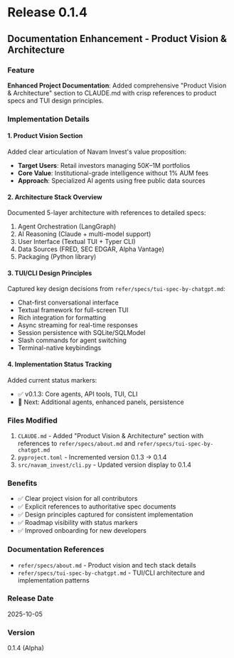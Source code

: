 # Release 0.1.4

## Documentation Enhancement - Product Vision & Architecture

### Feature

**Enhanced Project Documentation**: Added comprehensive "Product Vision & Architecture" section to CLAUDE.md with crisp references to product specs and TUI design principles.

### Implementation Details

#### 1. Product Vision Section
Added clear articulation of Navam Invest's value proposition:
- **Target Users**: Retail investors managing $50K–$1M portfolios
- **Core Value**: Institutional-grade intelligence without 1% AUM fees
- **Approach**: Specialized AI agents using free public data sources

#### 2. Architecture Stack Overview
Documented 5-layer architecture with references to detailed specs:
1. Agent Orchestration (LangGraph)
2. AI Reasoning (Claude + multi-model support)
3. User Interface (Textual TUI + Typer CLI)
4. Data Sources (FRED, SEC EDGAR, Alpha Vantage)
5. Packaging (Python library)

#### 3. TUI/CLI Design Principles
Captured key design decisions from `refer/specs/tui-spec-by-chatgpt.md`:
- Chat-first conversational interface
- Textual framework for full-screen TUI
- Rich integration for formatting
- Async streaming for real-time responses
- Session persistence with SQLite/SQLModel
- Slash commands for agent switching
- Terminal-native keybindings

#### 4. Implementation Status Tracking
Added current status markers:
- ✅ v0.1.3: Core agents, API tools, TUI, CLI
- 🚧 Next: Additional agents, enhanced panels, persistence

### Files Modified
1. `CLAUDE.md` - Added "Product Vision & Architecture" section with references to `refer/specs/about.md` and `refer/specs/tui-spec-by-chatgpt.md`
2. `pyproject.toml` - Incremented version 0.1.3 → 0.1.4
3. `src/navam_invest/cli.py` - Updated version display to 0.1.4

### Benefits
- ✅ Clear project vision for all contributors
- ✅ Explicit references to authoritative spec documents
- ✅ Design principles captured for consistent implementation
- ✅ Roadmap visibility with status markers
- ✅ Improved onboarding for new developers

### Documentation References
- `refer/specs/about.md` - Product vision and tech stack details
- `refer/specs/tui-spec-by-chatgpt.md` - TUI/CLI architecture and implementation patterns

### Release Date
2025-10-05

### Version
0.1.4 (Alpha)
